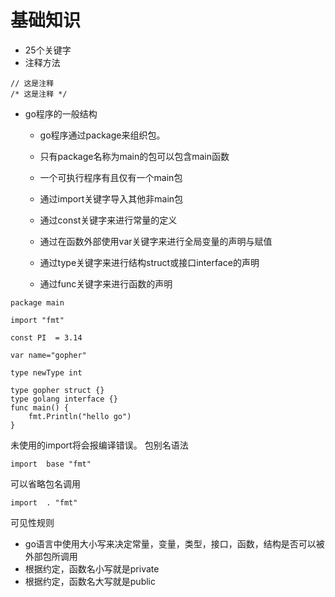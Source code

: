 # 基础知识
- 25个关键字
- 注释方法
```
// 这是注释
/* 这是注释 */
```
- go程序的一般结构
    - go程序通过package来组织包。
    - 只有package名称为main的包可以包含main函数
    - 一个可执行程序有且仅有一个main包
    
    - 通过import关键字导入其他非main包
    - 通过const关键字来进行常量的定义
    - 通过在函数外部使用var关键字来进行全局变量的声明与赋值
    - 通过type关键字来进行结构struct或接口interface的声明
    - 通过func关键字来进行函数的声明
    
````
package main

import "fmt"

const PI  = 3.14

var name="gopher"

type newType int

type gopher struct {}
type golang interface {}
func main() {
	fmt.Println("hello go")
}

````

未使用的import将会报编译错误。
包别名语法
```
import  base "fmt"
```
可以省略包名调用
```
import  . "fmt"
```

可见性规则

- go语言中使用大小写来决定常量，变量，类型，接口，函数，结构是否可以被外部包所调用
- 根据约定，函数名小写就是private
- 根据约定，函数名大写就是public